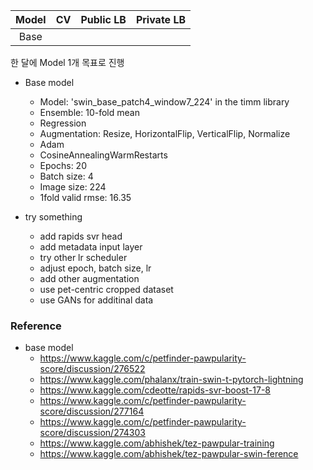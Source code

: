 | Model |  CV  | Public LB | Private LB |
| :---: | :--: | :-------: | :--------: |
| Base  |      |           |            |

한 달에 Model 1개 목표로 진행 

* Base model
  * Model: 'swin_base_patch4_window7_224' in the timm library
  * Ensemble: 10-fold mean
  * Regression
  * Augmentation: Resize, HorizontalFlip, VerticalFlip, Normalize
  * Adam
  * CosineAnnealingWarmRestarts
  * Epochs: 20
  * Batch size: 4
  * Image size: 224
  * 1fold valid rmse: 16.35





* try something
    * add rapids svr head
    * add metadata input layer
    * try other lr scheduler
    * adjust epoch, batch size, lr
    * add other augmentation
    * use pet-centric cropped dataset 
    * use GANs for additinal data





### Reference

* base model
  * https://www.kaggle.com/c/petfinder-pawpularity-score/discussion/276522
  * https://www.kaggle.com/phalanx/train-swin-t-pytorch-lightning
  * https://www.kaggle.com/cdeotte/rapids-svr-boost-17-8
  * https://www.kaggle.com/c/petfinder-pawpularity-score/discussion/277164
  * https://www.kaggle.com/c/petfinder-pawpularity-score/discussion/274303
  * https://www.kaggle.com/abhishek/tez-pawpular-training
  * https://www.kaggle.com/abhishek/tez-pawpular-swin-ference

